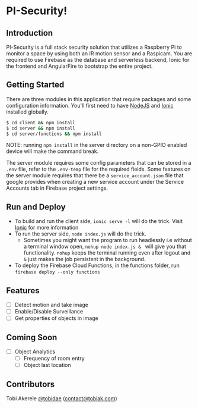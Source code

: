 # PI-Security!

## Introduction
PI-Security is a full stack security solution that utilizes a Raspberry Pi to monitor a space by using both an IR motion sensor and a Raspicam. You are required to use Firebase as the database and serverless backend, Ionic for the frontend and AngularFire to bootstrap the entire project. 

## Getting Started
There are three modules in this application that require packages and some configuration information. You'll first need to have [NodeJS](nodejs.org) and [Ionic](ionic.io) installed globally.
```sh
$ cd client && npm install
$ cd server && npm install
$ cd server/functions && npm install
```
 NOTE: running `npm install` in the server directory on a non-GPIO enabled device will make the command break. 
 
 The server module requires some config parameters that can be stored in a `.env` file, refer to the `.env-temp` file for the required fields. Some features on the server module requires that there be a `service_account.json` file that google provides when creating a new service account under the Service Accounts tab in Firebase project settings.

## Run and Deploy
- To build and run the client side, `ionic serve -l` will do the trick. Visit [Ionic](ionic.io) for more information 
- To run the server side, `node index.js` will do the trick.
	- Sometimes you might want the program to run headlessly i.e without a terminal window open, `nohup node index.js & ` will give you that functionality. `nohup` keeps the terminal running even after logout and `&` just makes the job persistent in the background.
- To deploy the Firebase Cloud Functions, in the functions folder, run `firebase deploy --only functions`

## Features
- [ ] Detect motion and take image
- [ ] Enable/Disable Surveillance
- [ ] Get properties of objects in image

## Coming Soon
- [ ] Object Analytics
	- [ ] Frequency of room entry
	- [ ] Object last location  

## Contributors
Tobi Akerele [@tobidae](https://tobiak.com) (contact@tobiak.com)
 

